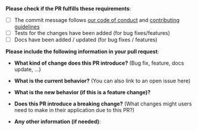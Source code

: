  **Please check if the PR fulfills these requirements**:
 
- [ ] The commit message follows [our code of conduct](https://github.com/intuita-inc/codemod-registry/blob/main/CODE_OF_CONDUCT.md) and [contributing guidelines](https://github.com/intuita-inc/codemod-registry/blob/main/CONTRIBUTING.md)
- [ ] Tests for the changes have been added (for bug fixes/features)
- [ ] Docs have been added / updated (for bug fixes / features)

 **Please include the following information in your pull request**:
 
* **What kind of change does this PR introduce?** (Bug fix, feature, docs update, ...)


* **What is the current behavior?** (You can also link to an open issue here)


* **What is the new behavior (if this is a feature change)?**


* **Does this PR introduce a breaking change?** (What changes might users need to make in their application due to this PR?)


* **Any other information (if needed)**:

